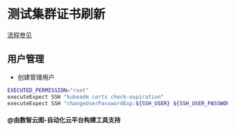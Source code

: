 # 测试集群证书刷新
  [流程参见](..https://v1-24.docs.kubernetes.io/docs/tasks/administer-cluster/kubeadm/kubeadm-certs/)


## 用户管理

- 创建管理用户

````bash
EXECUTED_PERMISSION="root"
executeExpect SSH "kubeadm certs check-expiration"
executeExpect SSH "changeUserPasswordExp:${SSH_USER} ${SSH_USER_PASSWORD}"
````

#### @由数智云图-自动化云平台构建工具支持